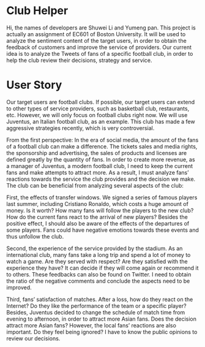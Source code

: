 # Club Helper
Hi, the names of developers are Shuwei Li and Yumeng pan. This project is actually an assignment of EC601 of Boston University. It will be used to analyze the sentiment content of the target users, in order to obtain the feedback of customers and improve the service of providers. Our current idea is to analyze the Tweets of fans of a specific football club, in order to help the club review their decisions, strategy and service.


# User Story
Our target users are football clubs. If possible, our target users can extend to other types of service providers, such as basketball club, restaurants, etc. However, we will only focus on football clubs right now. We will use Juventus, an Italian football club, as an example. This club has made a few aggressive strategies recently, which is very controversial.

From the first perspective:
In the era of social media, the amount of the fans of a football club can make a difference. The tickets sales and media rights, the sponsorship and advertising, the sales of products and licenses are defined greatly by the quantity of fans. In order to create more revenue, as a manager of Juventus, a modern football club, I need to keep the current fans and make attempts to attract more. As a result, I must analyze fans’ reactions towards the service the club provides and the decision we make. The club can be beneficial from analyzing several aspects of the club:

First, the effects of transfer windows.  We signed a series of famous players last summer, including Cristiano Ronaldo, which costs a huge amount of money. Is it worth? How many fans will follow the players to the new club? How do the current fans react to the arrival of new players? Besides the positive effect, I should also be aware of the effects of the departures of some players. Fans could have negative emotions towards these events and thus unfollow the club.

Second, the experience of the service provided by the stadium.  As an international club, many fans take a long trip and spend a lot of money to watch a game. Are they served with respect? Are they satisfied with the experience they have? It can decide if they will come again or recommend it to others. These feedbacks can also be found on Twitter. I need to obtain the ratio of the negative comments and conclude the aspects need to be improved.

Third, fans’ satisfaction of matches. After a loss, how do they react on the Internet? Do they like the performance of the team or a specific player? Besides, Juventus decided to change the schedule of match time from evening to afternoon, in order to attract more Asian fans. Does the decision attract more Asian fans? However, the local fans’ reactions are also important. Do they feel being ignored? I have to know the public opinions to review our decisions. 
